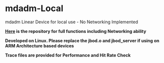 # mdadm-Local
 mdadm Linear Device for local use - No Networking Implemented

**[Here](https://github.com/zbl5332/mdadm-Linear-Device) is the repository for full functions including Networking ability**

**Developed on Linux. Please replace the jbod.o and jbod_server if using on ARM Architecture based devices** 

**Trace files are provided for Performance and Hit Rate Check**

